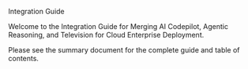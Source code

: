 Integration Guide

Welcome to the Integration Guide for Merging AI Codepilot, Agentic Reasoning, and Television for Cloud Enterprise Deployment.

Please see the summary document for the complete guide and table of contents.